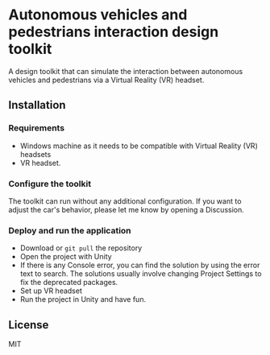 # Autonomous vehicles and pedestrians interaction design toolkit

A design toolkit that can simulate the interaction between autonomous vehicles and pedestrians via a Virtual Reality (VR) headset.

## Installation

### Requirements
- Windows machine as it needs to be compatible with Virtual Reality (VR) headsets
- VR headset.

### Configure the toolkit

The toolkit can run without any additional configuration. If you want to adjust the car's behavior, please let me know by opening a Discussion.

### Deploy and run the application

- Download or `git pull` the repository
- Open the project with Unity
- If there is any Console error, you can find the solution by using the error text to search. The solutions usually involve changing Project Settings to fix the deprecated packages.
- Set up VR headset
- Run the project in Unity and have fun.

## License
MIT